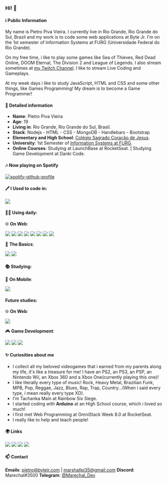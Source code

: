 

### Hi! 👋

#### ℹ️ Public Information
My name is Pietro Piva Vieira. I currently live in Rio Grande, Rio Grande do Sul, Brazil and my work is to code some web applications at Byte Jr.
I'm on the 1st semester of Information Systems at FURG (Universidade Federal do Rio Grande).

On my free time, i like to play some games like Sea of Thieves, Red Dead Online, DOOM Eternal, The Division 2 and League of Legends.
I also stream sometimes at [my Twitch Channel](https://www.twitch.tv/marechal_dev). I like to stream Live Coding and Gameplays.

At my week days i like to study JavaScript, HTML and CSS and some other things, like Games Programming!
My dream is to become a Game Programmer!

#### 💬 Detailed information            
* **Name**: Pietro Piva Vieira
* **Age**: 19
* **Living in**: Rio Grande, Rio Grande do Sul, Brasil.
* **Stack**: Nodejs - HTML - CSS - MongoDB - Handlebars - Bootstrap
* **Elementary and High School**: [Colégio Sagrado Coração de Jesus](https://www.facebook.com/colegiosagradorg/).
* **University**: 1st Semester of [Information Systems at FURG](https://sistemas.furg.br/sistemas/paginaFURG/publico/bin/cursos/tela_qsl_visual.php?cd_curso=252*318).
* **Online Courses**: Studying at LaunchBase at RocketSeat. | Studying Game Development at Danki Code.

#### 🎶 Now playing on Spotify

[![spotify-github-profile](https://spotify-github-profile.vercel.app/api/view?uid=piva-pietro2014&cover_image=true&theme=default)](https://spotify-github-profile.vercel.app/api/view?uid=piva-pietro2014&redirect=true)

#### 🖊 I Used to code in:
<img src="https://img.shields.io/badge/-Arduino-00979D?style=for-the-badge&logo=Arduino&logoColor=white"/>

#### 👨‍💻 Using daily:
🌐 **On Web**:

<img src="https://img.shields.io/badge/html5%20-%23E34F26.svg?&style=for-the-badge&logo=html5&logoColor=white"/> <img src="https://img.shields.io/badge/css3%20-%231572B6.svg?&style=for-the-badge&logo=css3&logoColor=white"/> <img src="https://img.shields.io/badge/node.js%20-%2343853D.svg?&style=for-the-badge&logo=node.js&logoColor=white"/> <img src="https://img.shields.io/badge/javascript%20-%23323330.svg?&style=for-the-badge&logo=javascript&logoColor=%23F7DF1E"/> <img src="https://img.shields.io/badge/express.js%20-%23404d59.svg?&style=for-the-badge"/> <img src="https://img.shields.io/badge/bootstrap%20-%23563D7C.svg?&style=for-the-badge&logo=bootstrap&logoColor=white"/> <img src ="https://img.shields.io/badge/MongoDB-%234ea94b.svg?&style=for-the-badge&logo=mongodb&logoColor=white"/> <img src="https://img.shields.io/badge/git%20-%23F05033.svg?&style=for-the-badge&logo=git&logoColor=white"/>

📗 **The Basics**:

<img src="https://img.shields.io/badge/c%20-%2300599C.svg?&style=for-the-badge&logo=c&logoColor=white"/> <img src="https://img.shields.io/badge/python%20-%2314354C.svg?&style=for-the-badge&logo=python&logoColor=white"/>

#### 📚 Studying:
📱 **On Mobile**:

<img src="https://img.shields.io/badge/react_native%20-%2320232a.svg?&style=for-the-badge&logo=react&logoColor=%2361DAFB"/>

#### Future studies:
🌐 **On Web**:

<img src="https://img.shields.io/badge/react%20-%2320232a.svg?&style=for-the-badge&logo=react&logoColor=%2361DAFB"/>

🎮 **Game Development**: 

<img src="https://img.shields.io/badge/c%23%20-%23239120.svg?&style=for-the-badge&logo=c-sharp&logoColor=white"/> <img src="https://img.shields.io/badge/c++%20-%2300599C.svg?&style=for-the-badge&logo=c%2B%2B&ogoColor=white"/> <img src="https://img.shields.io/badge/unity%20-%23000000.svg?&style=for-the-badge&logo=unity&logoColor=white"/>


#### ✨ Curiosities about me
* I collect all my beloved videogames that i earned from my parents along my life, it's like a treasure for me! I have an PS2, an PS3, an PSP, an Nintendo Wii, an Xbox 360 and a Xbox One(currently playing this one)!
* I like literally every type of music! Rock, Heavy Metal, Brazilian Funk, MPB, Pop, Reggae, Jazz, Blues, Rap, Trap, Country...(When i said every type, i mean really every type XD).
* I'm Tachanka Main at Rainbow Six Siege.
* I started coding with **Arduino** at an High School course, which i loved so much!
* I first met Web Programming at OmniStack Week 8.0 at RocketSeat.
* I really like to help and teach people!

#### 🌍 Links
<a href="https://www.twitch.tv/marechal_dev" target="_blank"><img src="https://img.shields.io/badge/marechal_dev%20-%239146FF.svg?&style=for-the-badge&logo=Twitch&logoColor=white"/></a>
<a href="https://www.linkedin.com/in/pietro-vieira/" target="_blank"><img src="https://img.shields.io/badge/linkedin%20-%230077B5.svg?&style=for-the-badge&logo=linkedin&logoColor=white"/></a>
<a href="https://twitter.com/marechal_dev" target="_blank"><img src="https://img.shields.io/badge/marechal_dev%20-%231DA1F2.svg?&style=for-the-badge&logo=Twitter&logoColor=white"/></a>
<a href="https://www.instagram.com/marechal.dev/" target="_blank"><img src="https://img.shields.io/badge/marechal.dev%20-%23E4405F.svg?&style=for-the-badge&logo=Instagram&logoColor=white"/></a>

#### 📫 Contact
**Emails**: pietro@bytejr.com | marshallpi35@gmail.com
**Discord**: Marechal#3500
**Telegram**: [@Marechal_Dev](https://t.me/Marechal_Dev)
